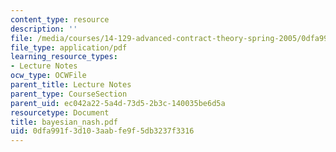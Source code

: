 ```yaml
---
content_type: resource
description: ''
file: /media/courses/14-129-advanced-contract-theory-spring-2005/0dfa991f3d103aabfe9f5db3237f3316_bayesian_nash.pdf
file_type: application/pdf
learning_resource_types:
- Lecture Notes
ocw_type: OCWFile
parent_title: Lecture Notes
parent_type: CourseSection
parent_uid: ec042a22-5a4d-73d5-2b3c-140035be6d5a
resourcetype: Document
title: bayesian_nash.pdf
uid: 0dfa991f-3d10-3aab-fe9f-5db3237f3316
---
```

